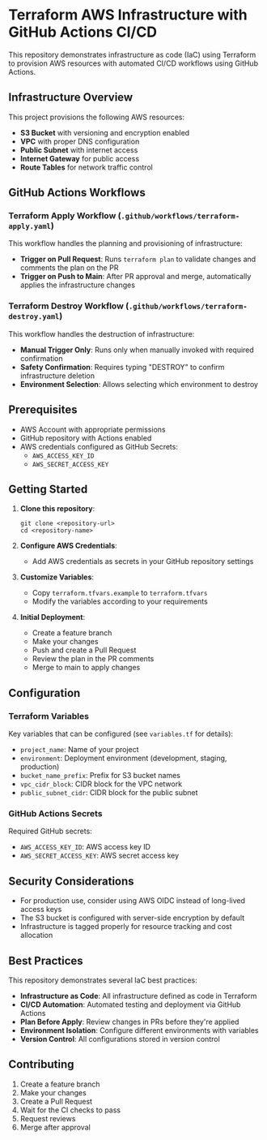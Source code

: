 # Terraform AWS Infrastructure with GitHub Actions CI/CD

This repository demonstrates infrastructure as code (IaC) using Terraform to provision AWS resources with automated CI/CD workflows using GitHub Actions.

## Infrastructure Overview

This project provisions the following AWS resources:

- **S3 Bucket** with versioning and encryption enabled
- **VPC** with proper DNS configuration
- **Public Subnet** with internet access
- **Internet Gateway** for public access
- **Route Tables** for network traffic control

## GitHub Actions Workflows

### Terraform Apply Workflow (`.github/workflows/terraform-apply.yaml`)

This workflow handles the planning and provisioning of infrastructure:

- **Trigger on Pull Request**: Runs `terraform plan` to validate changes and comments the plan on the PR
- **Trigger on Push to Main**: After PR approval and merge, automatically applies the infrastructure changes

### Terraform Destroy Workflow (`.github/workflows/terraform-destroy.yaml`)

This workflow handles the destruction of infrastructure:

- **Manual Trigger Only**: Runs only when manually invoked with required confirmation
- **Safety Confirmation**: Requires typing "DESTROY" to confirm infrastructure deletion
- **Environment Selection**: Allows selecting which environment to destroy

## Prerequisites

- AWS Account with appropriate permissions
- GitHub repository with Actions enabled
- AWS credentials configured as GitHub Secrets:
  - `AWS_ACCESS_KEY_ID`
  - `AWS_SECRET_ACCESS_KEY`

## Getting Started

1. **Clone this repository**:

   ```
   git clone <repository-url>
   cd <repository-name>
   ```

2. **Configure AWS Credentials**:

   - Add AWS credentials as secrets in your GitHub repository settings

3. **Customize Variables**:

   - Copy `terraform.tfvars.example` to `terraform.tfvars`
   - Modify the variables according to your requirements

4. **Initial Deployment**:
   - Create a feature branch
   - Make your changes
   - Push and create a Pull Request
   - Review the plan in the PR comments
   - Merge to main to apply changes

## Configuration

### Terraform Variables

Key variables that can be configured (see `variables.tf` for details):

- `project_name`: Name of your project
- `environment`: Deployment environment (development, staging, production)
- `bucket_name_prefix`: Prefix for S3 bucket names
- `vpc_cidr_block`: CIDR block for the VPC network
- `public_subnet_cidr`: CIDR block for the public subnet

### GitHub Actions Secrets

Required GitHub secrets:

- `AWS_ACCESS_KEY_ID`: AWS access key ID
- `AWS_SECRET_ACCESS_KEY`: AWS secret access key

## Security Considerations

- For production use, consider using AWS OIDC instead of long-lived access keys
- The S3 bucket is configured with server-side encryption by default
- Infrastructure is tagged properly for resource tracking and cost allocation

## Best Practices

This repository demonstrates several IaC best practices:

- **Infrastructure as Code**: All infrastructure defined as code in Terraform
- **CI/CD Automation**: Automated testing and deployment via GitHub Actions
- **Plan Before Apply**: Review changes in PRs before they're applied
- **Environment Isolation**: Configure different environments with variables
- **Version Control**: All configurations stored in version control

## Contributing

1. Create a feature branch
2. Make your changes
3. Create a Pull Request
4. Wait for the CI checks to pass
5. Request reviews
6. Merge after approval
